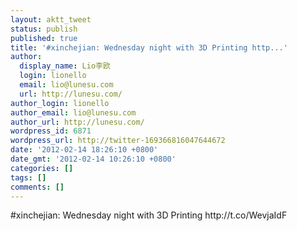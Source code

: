 ```yaml
---
layout: aktt_tweet
status: publish
published: true
title: '#xinchejian: Wednesday night with 3D Printing http...'
author:
  display_name: Lio李欧
  login: lionello
  email: lio@lunesu.com
  url: http://lunesu.com/
author_login: lionello
author_email: lio@lunesu.com
author_url: http://lunesu.com/
wordpress_id: 6871
wordpress_url: http://twitter-169366816047644672
date: '2012-02-14 18:26:10 +0800'
date_gmt: '2012-02-14 10:26:10 +0800'
categories: []
tags: []
comments: []
---
```

<p>#xinchejian: Wednesday night with 3D Printing http:&#47;&#47;t.co&#47;WevjaIdF</p>

